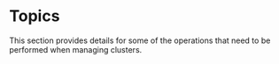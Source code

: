 # Topics

This section provides details for some of the operations that need to be performed when managing clusters.

